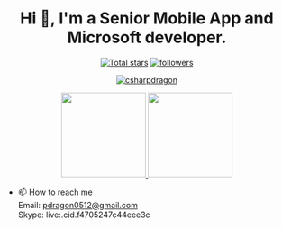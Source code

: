 <h1 align="center">Hi 👋, I'm a Senior Mobile App and Microsoft developer.</h1>

<p align="center">
  <a href="#">
    <img alt="Total stars" title="Total stars on GitHub" src="https://custom-icon-badges.herokuapp.com/badge/dynamic/json?logo=star&color=55960c&labelColor=488207&label=Stars&style=for-the-badge&query=%24.stars&url=https://api.github-star-counter.workers.dev/user/csharpdragon"/></a>
  <a href="#">
    <img alt="followers" title="Follow me on Github" src="https://custom-icon-badges.herokuapp.com/github/followers/csharpdragon?color=236ad3&labelColor=1155ba&style=for-the-badge&logo=person-add&label=Follow&logoColor=white"/></a>
 
</p>

<p align="center">
  <a href="https://github.com/csharpdragon/github-readme-streak-stats">
    <img title="🔥 Get streak stats for your profile at git.io/streak-stats" alt="csharpdragon" src="https://github-readme-streak-stats.herokuapp.com/?user=csharpdragon&theme=monokai-metallian&hide_border=true"/>
  </a>
</p>

<p align="center">
  <a href="https://github.com/csharpdragon/github-readme-stats">
    <img
      height="150"
      src="https://github-readme-stats.vercel.app/api?username=csharpdragon&count_private=true&show_icons=true&custom_title=csharpdragon's%20Github%20Status&hide=issues&theme=vision-friendly-dark"
    />
   </a>

  <a href="https://github.com/csharpdragon/github-readme-stats">
    <img
      height="150"
      src="https://github-readme-stats.vercel.app/api/top-langs/?username=csharpdragon&layout=compact&theme=vision-friendly-dark" />
  </a>  
</p>



- 📫 How to reach me </br>
    Email: pdragon0512@gmail.com</br>
    Skype: live:.cid.f4705247c44eee3c</br>

